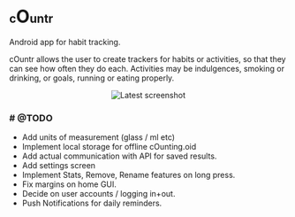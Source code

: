 <span style="font-family:Sans;"><h2>c<strong><font size="6">O</font></strong>untr</h2></span>

Android app for habit tracking.

cOuntr allows the user to create trackers for habits or activities, so that they can see how often they do each. Activities may be indulgences, smoking or drinking, or goals, running or eating
properly.

<p align="center">
    <img src="https://github.com/psedge/cOuntr/blob/master/assets/current.png" alt="Latest screenshot"/>
</p>

<h3> # @TODO </h3>

* Add units of measurement (glass / ml etc)
* Implement local storage for offline cOunting.oid
* Add actual communication with API for saved results.
* Add settings screen
* Implement Stats, Remove, Rename features on long press.
* Fix margins on home GUI.
* Decide on user accounts / logging in+out.
* Push Notifications for daily reminders.
